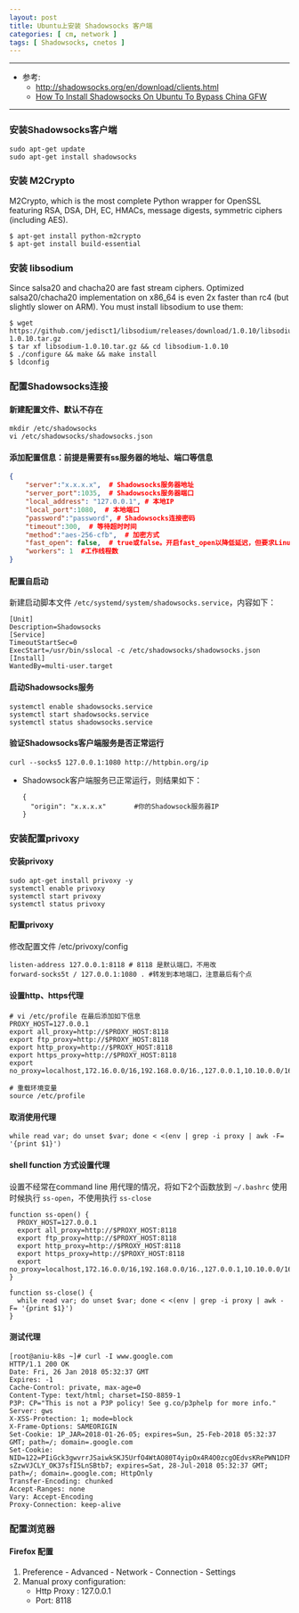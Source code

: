 ```yaml
---
layout: post
title: Ubuntu上安装 Shadowsocks 客户端
categories: [ cm, network ]
tags: [ Shadowsocks, cnetos ]
---
```


---

* 参考: 
  * <http://shadowsocks.org/en/download/clients.html>
  * [How To Install Shadowsocks On Ubuntu To Bypass China GFW](https://medium.com/@mighil/how-to-install-shadowsocks-on-ubuntu-to-bypass-china-gfw-db6f79d1f7f9)

---




### 安装Shadowsocks客户端

~~~ shell
sudo apt-get update
sudo apt-get install shadowsocks
~~~


### 安装 M2Crypto

M2Crypto, which is the most complete Python wrapper for OpenSSL featuring RSA, DSA, DH, EC, HMACs, message digests, symmetric ciphers (including AES).

~~~ shell
$ apt-get install python-m2crypto
$ apt-get install build-essential
~~~


### 安装 libsodium

Since salsa20 and chacha20 are fast stream ciphers. Optimized salsa20/chacha20 implementation on x86_64 is even 2x faster than rc4 (but slightly slower on ARM). You must install libsodium to use them:

~~~ shell
$ wget https://github.com/jedisct1/libsodium/releases/download/1.0.10/libsodium-1.0.10.tar.gz
$ tar xf libsodium-1.0.10.tar.gz && cd libsodium-1.0.10
$ ./configure && make && make install
$ ldconfig
~~~


### 配置Shadowsocks连接

#### 新建配置文件、默认不存在

~~~ shell
mkdir /etc/shadowsocks
vi /etc/shadowsocks/shadowsocks.json
~~~

#### 添加配置信息：前提是需要有ss服务器的地址、端口等信息

~~~ json
{
    "server":"x.x.x.x",  # Shadowsocks服务器地址
    "server_port":1035,  # Shadowsocks服务器端口
    "local_address": "127.0.0.1", # 本地IP
    "local_port":1080,  # 本地端口
    "password":"password", # Shadowsocks连接密码
    "timeout":300,  # 等待超时时间
    "method":"aes-256-cfb",  # 加密方式
    "fast_open": false,  # true或false。开启fast_open以降低延迟，但要求Linux内核在3.7+
    "workers": 1  #工作线程数 
}
~~~


#### 配置自启动

新建启动脚本文件 `/etc/systemd/system/shadowsocks.service`，内容如下：

~~~
[Unit]
Description=Shadowsocks
[Service]
TimeoutStartSec=0
ExecStart=/usr/bin/sslocal -c /etc/shadowsocks/shadowsocks.json
[Install]
WantedBy=multi-user.target
~~~


#### 启动Shadowsocks服务

~~~ shell
systemctl enable shadowsocks.service
systemctl start shadowsocks.service
systemctl status shadowsocks.service
~~~

#### 验证Shadowsocks客户端服务是否正常运行

~~~
curl --socks5 127.0.0.1:1080 http://httpbin.org/ip
~~~

* Shadowsock客户端服务已正常运行，则结果如下：
  ~~~
  {
    "origin": "x.x.x.x"       #你的Shadowsock服务器IP
  }
  ~~~


### 安装配置privoxy


#### 安装privoxy

~~~ shell
sudo apt-get install privoxy -y
systemctl enable privoxy
systemctl start privoxy
systemctl status privoxy
~~~


#### 配置privoxy

修改配置文件 /etc/privoxy/config

~~~
listen-address 127.0.0.1:8118 # 8118 是默认端口，不用改
forward-socks5t / 127.0.0.1:1080 . #转发到本地端口，注意最后有个点
~~~

#### 设置http、https代理

~~~
# vi /etc/profile 在最后添加如下信息
PROXY_HOST=127.0.0.1
export all_proxy=http://$PROXY_HOST:8118
export ftp_proxy=http://$PROXY_HOST:8118
export http_proxy=http://$PROXY_HOST:8118
export https_proxy=http://$PROXY_HOST:8118
export no_proxy=localhost,172.16.0.0/16,192.168.0.0/16.,127.0.0.1,10.10.0.0/16

# 重载环境变量
source /etc/profile
~~~


#### 取消使用代理

~~~
while read var; do unset $var; done < <(env | grep -i proxy | awk -F= '{print $1}')
~~~


#### shell function 方式设置代理

设置不经常在command line 用代理的情况，将如下2个函数放到 `~/.bashrc` 
使用时候执行 `ss-open`，不使用执行 `ss-close`

~~~ shell
function ss-open() {
  PROXY_HOST=127.0.0.1
  export all_proxy=http://$PROXY_HOST:8118
  export ftp_proxy=http://$PROXY_HOST:8118
  export http_proxy=http://$PROXY_HOST:8118
  export https_proxy=http://$PROXY_HOST:8118
  export no_proxy=localhost,172.16.0.0/16,192.168.0.0/16.,127.0.0.1,10.10.0.0/16
}

function ss-close() {
  while read var; do unset $var; done < <(env | grep -i proxy | awk -F= '{print $1}')
}
~~~


#### 测试代理

~~~ shell
[root@aniu-k8s ~]# curl -I www.google.com 
HTTP/1.1 200 OK
Date: Fri, 26 Jan 2018 05:32:37 GMT
Expires: -1
Cache-Control: private, max-age=0
Content-Type: text/html; charset=ISO-8859-1
P3P: CP="This is not a P3P policy! See g.co/p3phelp for more info."
Server: gws
X-XSS-Protection: 1; mode=block
X-Frame-Options: SAMEORIGIN
Set-Cookie: 1P_JAR=2018-01-26-05; expires=Sun, 25-Feb-2018 05:32:37 GMT; path=/; domain=.google.com
Set-Cookie: NID=122=PIiGck3gwvrrJSaiwkSKJ5UrfO4WtAO80T4yipOx4R4O0zcgOEdvsKRePWN1DFM66g8PPF4aouhY4JIs7tENdRm7H9hkq5xm4y1yNJ-sZzwVJCLY_OK37sfI5LnSBtb7; expires=Sat, 28-Jul-2018 05:32:37 GMT; path=/; domain=.google.com; HttpOnly
Transfer-Encoding: chunked
Accept-Ranges: none
Vary: Accept-Encoding
Proxy-Connection: keep-alive
~~~




### 配置浏览器

#### Firefox 配置

1. Preference - Advanced - Network - Connection - Settings
2. Manual proxy configuration:
    * Http Proxy : 127.0.0.1
    * Port: 8118

























